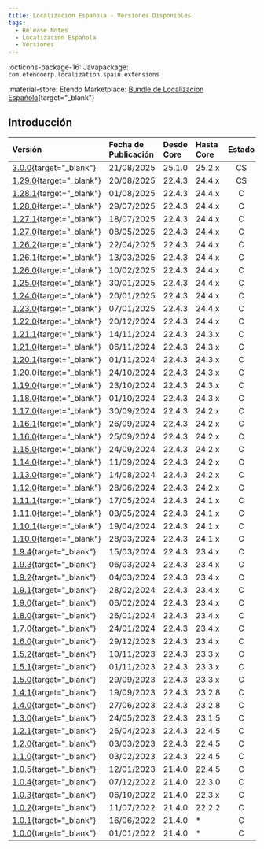 ```yaml
---
title: Localizacion Española - Versiones Disponibles
tags:
  - Release Notes
  - Localizacion Española
  - Versiones
---
```

:octicons-package-16: Javapackage: `com.etendoerp.localization.spain.extensions`

:material-store: Etendo Marketplace:  [Bundle de Localizacion Española](https://marketplace.etendo.cloud/#/product-details?module=003B475055DD421B9483B5BE15AA48C5){target="_blank"}

## Introducción

| Versión | Fecha de Publicación | Desde Core | Hasta Core | Estado | GitHub |
| :--- | :--- | :--- | :--- | :---: | :---: |
| [3.0.0](https://github.com/etendosoftware/com.etendoerp.localization.spain.extensions/releases/tag/3.0.0){target="_blank"} | 21/08/2025 | 25.1.0 | 25.2.x | CS | :white_check_mark: |
| [1.29.0](https://github.com/etendosoftware/com.etendoerp.localization.spain.extensions/releases/tag/1.29.0){target="_blank"} | 20/08/2025 | 22.4.3 | 24.4.x | CS | :white_check_mark: |
| [1.28.1](https://github.com/etendosoftware/com.etendoerp.localization.spain.extensions/releases/tag/1.28.1){target="_blank"} | 01/08/2025 | 22.4.3 | 24.4.x | C | :white_check_mark: |
| [1.28.0](https://github.com/etendosoftware/com.etendoerp.localization.spain.extensions/releases/tag/1.28.0){target="_blank"} | 29/07/2025 | 22.4.3 | 24.4.x | C | :white_check_mark: |
| [1.27.1](https://github.com/etendosoftware/com.etendoerp.localization.spain.extensions/releases/tag/1.27.1){target="_blank"} | 18/07/2025 | 22.4.3 | 24.4.x | C | :white_check_mark: |
| [1.27.0](https://github.com/etendosoftware/com.etendoerp.localization.spain.extensions/releases/tag/1.27.0){target="_blank"} | 08/05/2025 | 22.4.3 | 24.4.x | C | :white_check_mark: |
| [1.26.2](https://github.com/etendosoftware/com.etendoerp.localization.spain.extensions/releases/tag/1.26.2){target="_blank"} | 22/04/2025 | 22.4.3 | 24.4.x | C | :white_check_mark: |
| [1.26.1](https://github.com/etendosoftware/com.etendoerp.localization.spain.extensions/releases/tag/1.26.1){target="_blank"} | 13/03/2025 | 22.4.3 | 24.4.x | C | :white_check_mark: |
| [1.26.0](https://github.com/etendosoftware/com.etendoerp.localization.spain.extensions/releases/tag/1.26.0){target="_blank"} | 10/02/2025 | 22.4.3 | 24.4.x | C | :white_check_mark: |
| [1.25.0](https://github.com/etendosoftware/com.etendoerp.localization.spain.extensions/releases/tag/1.25.0){target="_blank"} | 30/01/2025 | 22.4.3 | 24.4.x | C | :white_check_mark: |
| [1.24.0](https://github.com/etendosoftware/com.etendoerp.localization.spain.extensions/releases/tag/1.24.0){target="_blank"} | 20/01/2025 | 22.4.3 | 24.4.x | C | :white_check_mark: |
| [1.23.0](https://github.com/etendosoftware/com.etendoerp.localization.spain.extensions/releases/tag/1.23.0){target="_blank"} | 07/01/2025 | 22.4.3 | 24.4.x | C | :white_check_mark: |
| [1.22.0](https://github.com/etendosoftware/com.etendoerp.localization.spain.extensions/releases/tag/1.22.0){target="_blank"} | 20/12/2024 | 22.4.3 | 24.4.x | C | :white_check_mark: |
| [1.21.1](https://github.com/etendosoftware/com.etendoerp.localization.spain.extensions/releases/tag/1.21.1){target="_blank"} | 14/11/2024 | 22.4.3 | 24.3.x | C | :white_check_mark: |
| [1.21.0](https://github.com/etendosoftware/com.etendoerp.localization.spain.extensions/releases/tag/1.21.0){target="_blank"} | 06/11/2024 | 22.4.3 | 24.3.x | C | :white_check_mark: |
| [1.20.1](https://github.com/etendosoftware/com.etendoerp.localization.spain.extensions/releases/tag/1.20.1){target="_blank"} | 01/11/2024 | 22.4.3 | 24.3.x | C | :white_check_mark: |
| [1.20.0](https://github.com/etendosoftware/com.etendoerp.localization.spain.extensions/releases/tag/1.20.0){target="_blank"} | 24/10/2024 | 22.4.3 | 24.3.x | C | :white_check_mark: |
| [1.19.0](https://github.com/etendosoftware/com.etendoerp.localization.spain.extensions/releases/tag/1.19.0){target="_blank"} | 23/10/2024 | 22.4.3 | 24.3.x | C | :white_check_mark: |
| [1.18.0](https://github.com/etendosoftware/com.etendoerp.localization.spain.extensions/releases/tag/1.18.0){target="_blank"} | 01/10/2024 | 22.4.3 | 24.3.x | C | :white_check_mark: |
| [1.17.0](https://github.com/etendosoftware/com.etendoerp.localization.spain.extensions/releases/tag/1.17.0){target="_blank"} | 30/09/2024 | 22.4.3 | 24.2.x | C | :white_check_mark: |
| [1.16.1](https://github.com/etendosoftware/com.etendoerp.localization.spain.extensions/releases/tag/1.16.1){target="_blank"} | 26/09/2024 | 22.4.3 | 24.2.x | C | :white_check_mark: |
| [1.16.0](https://github.com/etendosoftware/com.etendoerp.localization.spain.extensions/releases/tag/1.16.0){target="_blank"} | 25/09/2024 | 22.4.3 | 24.2.x | C | :white_check_mark: |
| [1.15.0](https://github.com/etendosoftware/com.etendoerp.localization.spain.extensions/releases/tag/1.15.0){target="_blank"} | 24/09/2024 | 22.4.3 | 24.2.x | C | :white_check_mark: |
| [1.14.0](https://github.com/etendosoftware/com.etendoerp.localization.spain.extensions/releases/tag/1.14.0){target="_blank"} | 11/09/2024 | 22.4.3 | 24.2.x | C | :white_check_mark: |
| [1.13.0](https://github.com/etendosoftware/com.etendoerp.localization.spain.extensions/releases/tag/1.13.0){target="_blank"} | 14/08/2024 | 22.4.3 | 24.2.x | C | :white_check_mark: |
| [1.12.0](https://github.com/etendosoftware/com.etendoerp.localization.spain.extensions/releases/tag/1.12.0){target="_blank"} | 28/06/2024 | 22.4.3 | 24.2.x | C | :white_check_mark: |
| [1.11.1](https://github.com/etendosoftware/com.etendoerp.localization.spain.extensions/releases/tag/1.11.1){target="_blank"} | 17/05/2024 | 22.4.3 | 24.1.x | C | :white_check_mark: |
| [1.11.0](https://github.com/etendosoftware/com.etendoerp.localization.spain.extensions/releases/tag/1.11.0){target="_blank"} | 03/05/2024 | 22.4.3 | 24.1.x | C | :white_check_mark: |
| [1.10.1](https://github.com/etendosoftware/com.etendoerp.localization.spain.extensions/releases/tag/1.10.1){target="_blank"} | 19/04/2024 | 22.4.3 | 24.1.x | C | :white_check_mark: |
| [1.10.0](https://github.com/etendosoftware/com.etendoerp.localization.spain.extensions/releases/tag/1.10.0){target="_blank"} | 28/03/2024 | 22.4.3 | 24.1.x | C | :white_check_mark: |
| [1.9.4](https://github.com/etendosoftware/com.etendoerp.localization.spain.extensions/releases/tag/1.9.4){target="_blank"} | 15/03/2024 | 22.4.3 | 23.4.x | C | :white_check_mark: |
| [1.9.3](https://github.com/etendosoftware/com.etendoerp.localization.spain.extensions/releases/tag/1.9.3){target="_blank"} | 06/03/2024 | 22.4.3 | 23.4.x | C | :white_check_mark: |
| [1.9.2](https://github.com/etendosoftware/com.etendoerp.localization.spain.extensions/releases/tag/1.9.2){target="_blank"} | 04/03/2024 | 22.4.3 | 23.4.x | C | :white_check_mark: |
| [1.9.1](https://github.com/etendosoftware/com.etendoerp.localization.spain.extensions/releases/tag/1.9.1){target="_blank"} | 28/02/2024 | 22.4.3 | 23.4.x | C | :white_check_mark: |
| [1.9.0](https://github.com/etendosoftware/com.etendoerp.localization.spain.extensions/releases/tag/1.9.0){target="_blank"} | 06/02/2024 | 22.4.3 | 23.4.x | C | :white_check_mark: |
| [1.8.0](https://github.com/etendosoftware/com.etendoerp.localization.spain.extensions/releases/tag/1.8.0){target="_blank"} | 26/01/2024 | 22.4.3 | 23.4.x | C | :white_check_mark: |
| [1.7.0](https://github.com/etendosoftware/com.etendoerp.localization.spain.extensions/releases/tag/1.7.0){target="_blank"} | 24/01/2024 | 22.4.3 | 23.4.x | C | :white_check_mark: |
| [1.6.0](https://github.com/etendosoftware/com.etendoerp.localization.spain.extensions/releases/tag/1.6.0){target="_blank"} | 29/12/2023 | 22.4.3 | 23.4.x | C | :white_check_mark: |
| [1.5.2](https://github.com/etendosoftware/com.etendoerp.localization.spain.extensions/releases/tag/1.5.2){target="_blank"} | 10/11/2023 | 22.4.3 | 23.3.x | C | :white_check_mark: |
| [1.5.1](https://github.com/etendosoftware/com.etendoerp.localization.spain.extensions/releases/tag/1.5.1){target="_blank"} | 01/11/2023 | 22.4.3 | 23.3.x | C | :white_check_mark: |
| [1.5.0](https://github.com/etendosoftware/com.etendoerp.localization.spain.extensions/releases/tag/1.5.0){target="_blank"} | 29/09/2023 | 22.4.3 | 23.3.x | C | :white_check_mark: |
| [1.4.1](https://github.com/etendosoftware/com.etendoerp.localization.spain.extensions/releases/tag/1.4.1){target="_blank"} | 19/09/2023 | 22.4.3 | 23.2.8 | C | :white_check_mark: |
| [1.4.0](https://github.com/etendosoftware/com.etendoerp.localization.spain.extensions/releases/tag/1.4.0){target="_blank"} | 27/06/2023 | 22.4.3 | 23.2.8 | C | :white_check_mark: |
| [1.3.0](https://github.com/etendosoftware/com.etendoerp.localization.spain.extensions/releases/tag/1.3.0){target="_blank"} | 24/05/2023 | 22.4.3 | 23.1.5 | C | :white_check_mark: |
| [1.2.1](https://github.com/etendosoftware/com.etendoerp.localization.spain.extensions/releases/tag/1.2.1){target="_blank"} | 26/04/2023 | 22.4.3 | 22.4.5 | C | |
| [1.2.0](https://github.com/etendosoftware/com.etendoerp.localization.spain.extensions/releases/tag/1.2.0){target="_blank"} | 03/03/2023 | 22.4.3 | 22.4.5 | C | |
| [1.1.0](https://github.com/etendosoftware/com.etendoerp.localization.spain.extensions/releases/tag/1.1.1){target="_blank"} | 03/02/2023 | 22.4.3 | 22.4.5 | C | |
| [1.0.5](https://github.com/etendosoftware/com.etendoerp.localization.spain.extensions/releases/tag/1.0.5){target="_blank"} | 12/01/2023 | 21.4.0 | 22.4.5 | C | |
| [1.0.4](https://github.com/etendosoftware/com.etendoerp.localization.spain.extensions/releases/tag/1.0.4){target="_blank"} | 07/12/2022 | 21.4.0 | 22.3.0 | C | |
| [1.0.3](https://github.com/etendosoftware/com.etendoerp.localization.spain.extensions/releases/tag/v1.0.3){target="_blank"} | 06/10/2022 | 21.4.0 | 22.3.x | C | |
| [1.0.2](https://github.com/etendosoftware/com.etendoerp.localization.spain.extensions/releases/tag/1.0.2){target="_blank"} | 11/07/2022 | 21.4.0 | 22.2.2 | C | |
| [1.0.1](https://github.com/etendosoftware/com.etendoerp.localization.spain.extensions/releases/tag/1.0.1){target="_blank"} | 16/06/2022 | 21.4.0 | \* | C | |
| [1.0.0](https://github.com/etendosoftware/com.etendoerp.localization.spain.extensions/releases/tag/v1.0.0){target="_blank"} | 01/01/2022 | 21.4.0 | \* | C | |